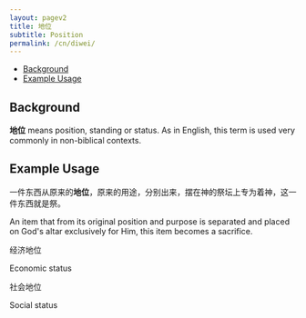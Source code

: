 ```yaml
---
layout: pagev2
title: 地位
subtitle: Position
permalink: /cn/diwei/
---
```

- [Background](#background)
- [Example Usage](#example-usage)

## Background

**地位** means position, standing or status. As in English, this term is used very commonly in non-biblical contexts.

## Example Usage

一件东西从原来的**地位**，原来的用途，分别出来，摆在神的祭坛上专为着神，这一件东西就是祭。

An item that from its original position and purpose is separated and placed on God's altar exclusively for Him, this item becomes a sacrifice.

经济地位

Economic status

社会地位

Social status
